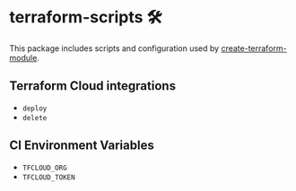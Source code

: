 # terraform-scripts 🛠

This package includes scripts and configuration used by [create-terraform-module](https://github.com/DanielSinclair/create-terraform-module).

## Terraform Cloud integrations
- `deploy`
- `delete`

## CI Environment Variables
- `TFCLOUD_ORG`
- `TFCLOUD_TOKEN`